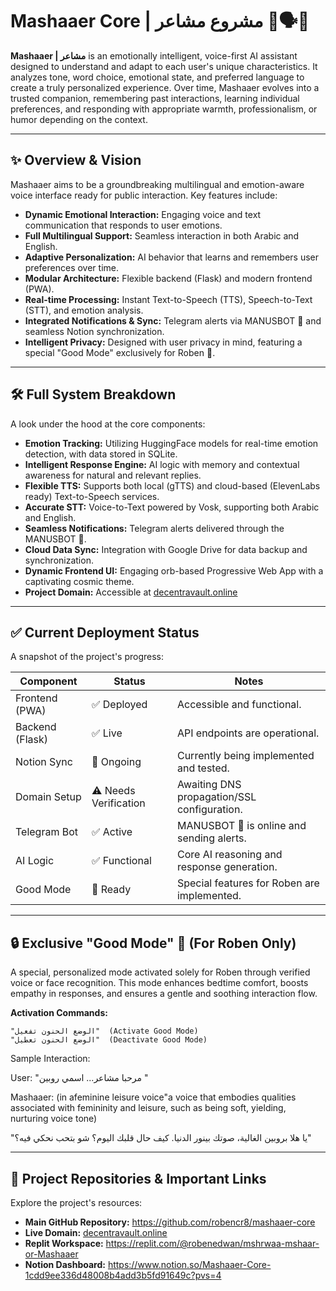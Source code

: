 # Mashaaer Core | مشروع مشاعر 🤖🗣️🧠

**Mashaaer | مشاعر** is an emotionally intelligent, voice-first AI assistant designed to understand and adapt to each user's unique characteristics. It analyzes tone, word choice, emotional state, and preferred language to create a truly personalized experience. Over time, Mashaaer evolves into a trusted companion, remembering past interactions, learning individual preferences, and responding with appropriate warmth, professionalism, or humor depending on the context.

---

## ✨ Overview & Vision

Mashaaer aims to be a groundbreaking multilingual and emotion-aware voice interface ready for public interaction. Key features include:

- **Dynamic Emotional Interaction:** Engaging voice and text communication that responds to user emotions.
- **Full Multilingual Support:** Seamless interaction in both Arabic and English.
- **Adaptive Personalization:** AI behavior that learns and remembers user preferences over time.
- **Modular Architecture:** Flexible backend (Flask) and modern frontend (PWA).
- **Real-time Processing:** Instant Text-to-Speech (TTS), Speech-to-Text (STT), and emotion analysis.
- **Integrated Notifications & Sync:** Telegram alerts via MANUSBOT 🤖 and seamless Notion synchronization.
- **Intelligent Privacy:** Designed with user privacy in mind, featuring a special "Good Mode" exclusively for Roben 💜.

---

## 🛠️ Full System Breakdown

A look under the hood at the core components:

- **Emotion Tracking:** Utilizing HuggingFace models for real-time emotion detection, with data stored in SQLite.
- **Intelligent Response Engine:** AI logic with memory and contextual awareness for natural and relevant replies.
- **Flexible TTS:** Supports both local (gTTS) and cloud-based (ElevenLabs ready) Text-to-Speech services.
- **Accurate STT:** Voice-to-Text powered by Vosk, supporting both Arabic and English.
- **Seamless Notifications:** Telegram alerts delivered through the MANUSBOT 🤖.
- **Cloud Data Sync:** Integration with Google Drive for data backup and synchronization.
- **Dynamic Frontend UI:** Engaging orb-based Progressive Web App with a captivating cosmic theme.
- **Project Domain:** Accessible at [decentravault.online](https://decentravault.online)

---

## ✅ Current Deployment Status

A snapshot of the project's progress:

| Component          | Status         | Notes                                      |
|--------------------|----------------|--------------------------------------------|
| Frontend (PWA)     | ✅ Deployed    | Accessible and functional.                 |
| Backend (Flask)    | ✅ Live        | API endpoints are operational.             |
| Notion Sync        | 🔄 Ongoing     | Currently being implemented and tested.    |
| Domain Setup       | ⚠️ Needs Verification | Awaiting DNS propagation/SSL configuration. |
| Telegram Bot       | ✅ Active      | MANUSBOT 🤖 is online and sending alerts.   |
| AI Logic           | ✅ Functional  | Core AI reasoning and response generation. |
| Good Mode          | 💜 Ready       | Special features for Roben are implemented. |

---

## 🔒 Exclusive "Good Mode" 💜 (For Roben Only)

A special, personalized mode activated solely for Roben through verified voice or face recognition. This mode enhances bedtime comfort, boosts empathy in responses, and ensures a gentle and soothing interaction flow.

**Activation Commands:**

```text
"الوضع الحنون تفعيل"  (Activate Good Mode)
"الوضع الحنون تعطيل"  (Deactivate Good Mode)
```


Sample Interaction:

User: "مرحبا مشاعر... اسمي روبين "

Mashaaer: (in afeminine leisure voice"a voice that embodies qualities associated with femininity and leisure, such as being soft, yielding, nurturing voice tone)

"يا هلا بروبين الغالية، صوتك بينور الدنيا. كيف حال قلبك اليوم؟ شو بتحب نحكي فيه؟"

---

## 🔗 Project Repositories & Important Links

Explore the project's resources:

- **Main GitHub Repository:** https://github.com/robencr8/mashaaer-core
- **Live Domain:** [decentravault.online](https://decentravault.online)
- **Replit Workspace:** https://replit.com/@robenedwan/mshrwaa-mshaar-or-Mashaaer
- **Notion Dashboard:** https://www.notion.so/Mashaaer-Core-1cdd9ee336d48008b4add3b5fd91649c?pvs=4
